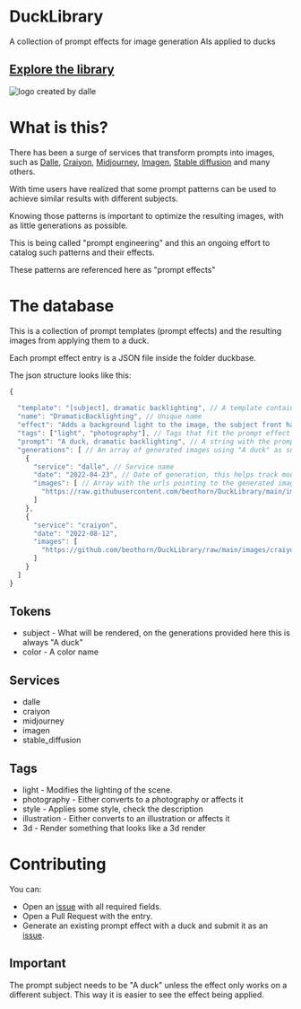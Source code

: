 # DuckLibrary

A collection of prompt effects for image generation AIs applied to ducks

## [Explore the library](https://www.isageek.com.br/DuckLibrary/)
 
![logo created by dalle](https://raw.githubusercontent.com/beothorn/DuckLibrary/main/images/dalle/DALL%C2%B7E%202022-08-12%2023.38.23%20-%20A%20duck%2C%20modern%2C%20pictorial%20mark%2C%20iconic%20logo%20symbol.png)

# What is this?

There has been a surge of services that transform prompts into images, such as [Dalle](https://labs.openai.com/), [Craiyon](https://www.craiyon.com/),
[Midjourney](https://www.midjourney.com/), [Imagen](https://imagen.research.google/), [Stable diffusion](https://stability.ai/blog/stable-diffusion-announcement) and many others.

With time users have realized that some prompt patterns can be used to achieve similar results with different subjects.

Knowing those patterns is important to optimize the resulting images, with as little generations as possible.

This is being called "prompt engineering" and this an ongoing effort to catalog such patterns and their effects.

These patterns are referenced here as "prompt effects"

# The database

This is a collection of prompt templates (prompt effects) and the resulting images from applying them to a duck.

Each prompt effect entry is a JSON file inside the folder duckbase.

The json structure looks like this:

```javascript
{
  
  "template": "[subject], dramatic backlighting", // A template containg at least the token [subject]
  "name": "DramaticBacklighting", // Unique name
  "effect": "Adds a background light to the image, the subject front has low light", // Description of effect. This is intended to be used by a search so it needs to be a direct description what it does to the output
  "tags": ["light", "photography"], // Tags that fit the prompt effect
  "prompt": "A duck, dramatic backlighting", // A string with the prompt used to create the generations
  "generations": [ // An array of generated images using "A duck" as subject
    {
      "service": "dalle", // Service name
      "date": "2022-04-23", // Date of generation, this helps track model changes
      "images": [ // Array with the urls pointing to the generated images
        "https://raw.githubusercontent.com/beothorn/DuckLibrary/main/images/dalle/DALL%C2%B7E%202022-08-12%2021.19.41%20-%20A%20duck%2C%20dramatic%20backlighting.png",
      ]
    },
    {
      "service": "craiyon",
      "date": "2022-08-12",
      "images": [
        "https://github.com/beothorn/DuckLibrary/raw/main/images/craiyon/cr_DramaticBackgroundLight1.jpeg", 
      ]
    }
  ]
}
```


## Tokens

- subject - What will be rendered, on the generations provided here this is always "A duck"
- color - A color name

## Services

- dalle
- craiyon
- midjourney
- imagen
- stable_diffusion

## Tags

- light - Modifies the lighting of the scene.
- photography - Either converts to a photography or affects it
- style - Applies some style, check the description
- illustration - Either converts to an illustration or affects it
- 3d - Render something that looks like a 3d render

# Contributing

You can:

- Open an [issue](https://github.com/beothorn/DuckLibrary/issues) with all required fields.
- Open a Pull Request with the entry.
- Generate an existing prompt effect with a duck and submit it as an [issue](https://github.com/beothorn/DuckLibrary/issues).

## Important

The prompt subject needs to be "A duck" unless the effect only works on a different subject. This way it is easier to see the effect being applied. 